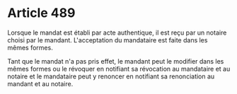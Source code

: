 # Article 489

Lorsque le mandat est établi par acte authentique, il est reçu par un notaire choisi par le mandant. L'acceptation du mandataire est faite dans les mêmes formes.

Tant que le mandat n'a pas pris effet, le mandant peut le modifier dans les mêmes formes ou le révoquer en notifiant sa révocation au mandataire et au notaire et le mandataire peut y renoncer en notifiant sa renonciation au mandant et au notaire.
